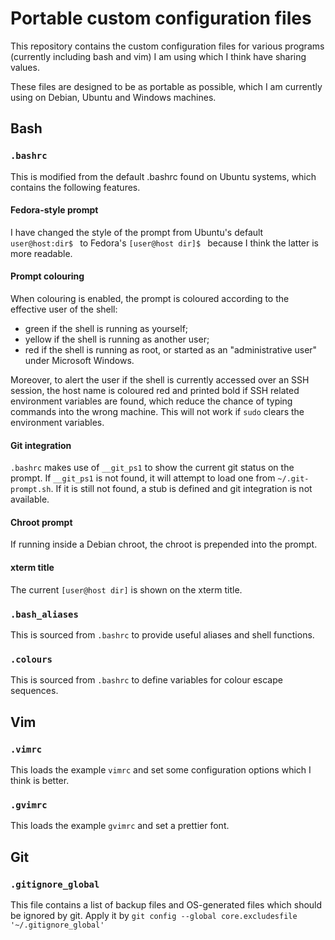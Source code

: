# Portable custom configuration files

This repository contains the custom configuration files for various programs
(currently including bash and vim) I am using which I think have sharing values.

These files are designed to be as portable as possible, which I am currently
using on Debian, Ubuntu and Windows machines.

## Bash

### `.bashrc`
This is modified from the default .bashrc found on Ubuntu systems, which
contains the following features.

#### Fedora-style prompt
I have changed the style of the prompt from Ubuntu's default `user@host:dir$ ` to
Fedora's `[user@host dir]$ ` because I think the latter is more readable.

#### Prompt colouring
When colouring is enabled, the prompt is coloured according to the effective
user of the shell:
* green if the shell is running as yourself;
* yellow if the shell is running as another user;
* red if the shell is running as root, or started as an "administrative user"
  under Microsoft Windows.

Moreover, to alert the user if the shell is currently accessed over an SSH
session, the host name is coloured red and printed bold if SSH related
environment variables are found, which reduce the chance of typing commands into
the wrong machine. This will not work if `sudo` clears the environment variables.

#### Git integration
`.bashrc` makes use of `__git_ps1` to show the current git status on the prompt.
If `__git_ps1` is not found, it will attempt to load one from
`~/.git-prompt.sh`. If it is still not found, a stub is defined and git
integration is not available.

#### Chroot prompt
If running inside a Debian chroot, the chroot is prepended into the prompt.

#### xterm title
The current `[user@host dir]` is shown on the xterm title.

### `.bash_aliases`
This is sourced from `.bashrc` to provide useful aliases and shell functions.

### `.colours`
This is sourced from `.bashrc` to define variables for colour escape sequences.

## Vim

### `.vimrc`
This loads the example `vimrc` and set some configuration options which I think is
better.

### `.gvimrc`
This loads the example `gvimrc` and set a prettier font.

## Git
### `.gitignore_global`
This file contains a list of backup files and OS-generated files which should be
ignored by git. Apply it by `git config --global core.excludesfile
'~/.gitignore_global'`
